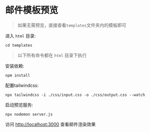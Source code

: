# 邮件模板预览

> 如果无需预览，直接查看`templates`文件夹内的模板即可

进入 `html` 目录:

```shell
cd templates
```

> 以下所有命令都在 `html` 目录下执行

安装依赖:

```shell
npm install
```

配置tailwindcss:

```shell
npx tailwindcss -i ./css/input.css -o ./css/output.css --watch
```

启动预览服务:

```shell
npx nodemon server.js
```

访问 [http://localhost:3000](http://localhost:3000) 查看邮件渲染效果

